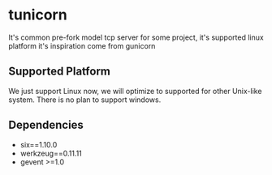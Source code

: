 # tunicorn
It's common pre-fork model tcp server for some project, it's supported linux platform
it's inspiration come from gunicorn

## Supported Platform
We just support Linux now, we will optimize to supported for other Unix-like system.
There is no plan to support windows.

## Dependencies
- six==1.10.0
- werkzeug==0.11.11
- gevent >=1.0
